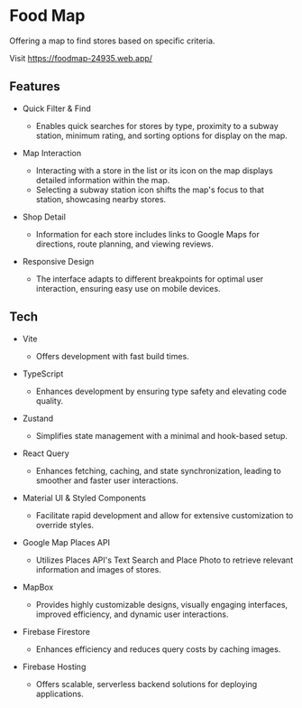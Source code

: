 # Food Map

Offering a map to find stores based on specific criteria.

Visit <https://foodmap-24935.web.app/>

## Features

- Quick Filter & Find

  - Enables quick searches for stores by type, proximity to a subway station, minimum rating, and sorting options for display on the map.

- Map Interaction

  - Interacting with a store in the list or its icon on the map displays detailed information within the map.
  - Selecting a subway station icon shifts the map's focus to that station, showcasing nearby stores.

- Shop Detail

  - Information for each store includes links to Google Maps for directions, route planning, and viewing reviews.

- Responsive Design

  - The interface adapts to different breakpoints for optimal user interaction, ensuring easy use on mobile devices.

## Tech

- Vite

  - Offers development with fast build times.

- TypeScript

  - Enhances development by ensuring type safety and elevating code quality.

- Zustand

  - Simplifies state management with a minimal and hook-based setup.

- React Query

  - Enhances fetching, caching, and state synchronization, leading to smoother and faster user interactions.

- Material UI & Styled Components

  - Facilitate rapid development and allow for extensive customization to override styles.

- Google Map Places API

  - Utilizes Places API's Text Search and Place Photo to retrieve relevant information and images of stores.

- MapBox

  - Provides highly customizable designs, visually engaging interfaces, improved efficiency, and dynamic user interactions.

- Firebase Firestore

  - Enhances efficiency and reduces query costs by caching images.

- Firebase Hosting

  - Offers scalable, serverless backend solutions for deploying applications.
